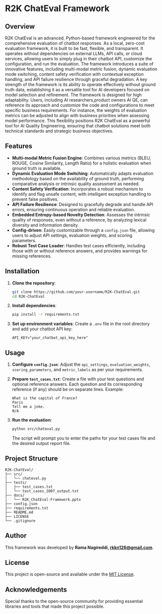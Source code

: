 # R2K ChatEval Framework

## Overview

R2K ChatEval is an advanced, Python-based framework engineered for the comprehensive evaluation of chatbot responses. As a local, zero-cost evaluation framework, it is built to be fast, flexible, and transparent. It operates without dependencies on external LLMs, API calls, or cloud services, allowing users to simply plug in their chatbot API, customize the configuration, and run the evaluation.
The framework introduces a suite of innovative features, including multi-modal metric fusion, dynamic evaluation mode switching, content safety verification with contextual exception handling, and API failure resilience through graceful degradation. A key strength of the framework is its ability to operate effectively without ground truth data, establishing it as a versatile tool for AI developers focused on model selection and refinement.
The framework is designed for high adaptability. Users, including AI researchers,product owners AI QE, can reference its approach and customize the code and configurations to meet specific business requirements. For instance, the weights of evaluation metrics can be adjusted to align with business priorities when assessing model performance. This flexibility positions R2K ChatEval as a powerful tool for AI Quality Engineering, ensuring that chatbot solutions meet both technical standards and strategic business objectives.

## Features

- **Multi-modal Metric Fusion Engine**: Combines various metrics (BLEU, ROUGE, Cosine Similarity, Length Ratio) for a holistic evaluation when ground truth is available.
- **Dynamic Evaluation Mode Switching**: Automatically adapts evaluation methodology based on the availability of ground truth, performing comparative analysis or intrinsic quality assessment as needed.
- **Content Safety Verification**: Incorporates a robust mechanism to identify and flag unsafe content, with intelligent exception handling to prevent false positives.
- **API Failure Resilience**: Designed to gracefully degrade and handle API errors, ensuring continuous operation and reliable evaluation.
- **Embedded Entropy-based Novelty Detection**: Assesses the intrinsic quality of responses, even without a reference, by analyzing lexical diversity and information density.
- **Config-driven**: Easily customizable through a `config.json` file, allowing users to adjust API settings, evaluation weights, and scoring parameters.
- **Robust Test Case Loader**: Handles test cases efficiently, including those with or without reference answers, and provides warnings for missing references.

## Installation

1.  **Clone the repository**:
    ```bash
    git clone https://github.com/your-username/R2K-ChatEval.git
    cd R2K-ChatEval
    ```


2.  **Install dependencies**:
    ```bash
    pip install -r requirements.txt
    ```

3.  **Set up environment variables**:
    Create a `.env` file in the root directory and add your chatbot API key:
    ```
    API_KEY="your_chatbot_api_key_here"
    ```

## Usage

1.  **Configure `config.json`**:
    Adjust the `api_settings`, `evaluation_weights`, `scoring_parameters`, and `metric_labels` as per your requirements.

2.  **Prepare `test_cases.txt`**:
    Create a file with your test questions and optional reference answers. Each question and its corresponding reference (if any) should be on separate lines.
    Example:
    ```
    What is the capital of France?
    Paris
    Tell me a joke.
    N/A
    ```

3.  **Run the evaluation**:
    ```bash
    python src/chateval.py
    ```
    The script will prompt you to enter the paths for your test cases file and the desired output report file.

## Project Structure

```
R2K-ChatEval/
├── src/
│   └── chateval.py
├── tests/
│   ├── test_cases.txt
│   └── test_cases_2007_output.txt
├── docs/
│   └── R2K_ChatEval-Framework.pptx
├── config.json
├── requirements.txt
├── README.md
├── LICENSE
└── .gitignore
```

## Author

This framework was developed by **Rama Nagireddi, rkkn126@gmail.com**.

## License

This project is open-source and available under the [MIT License](LICENSE).

## Acknowledgements

Special thanks to the open-source community for providing essential libraries and tools that made this project possible.

